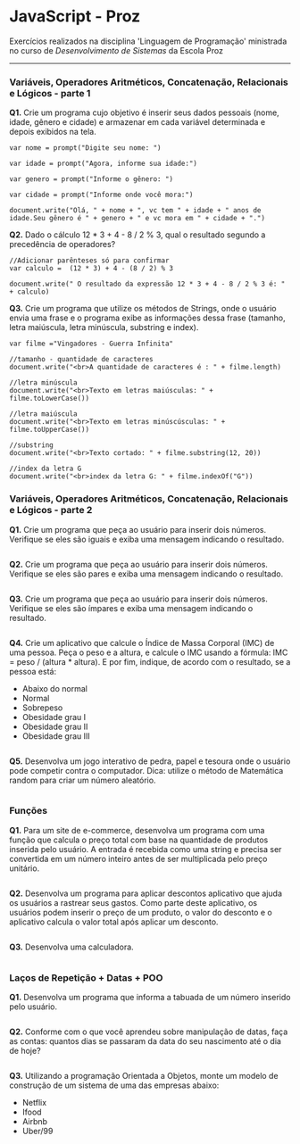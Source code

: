 # JavaScript - Proz
Exercícios realizados na disciplina 'Linguagem de Programação' ministrada no curso de _Desenvolvimento de Sistemas_ da Escola Proz

<hr>

### **Variáveis, Operadores Aritméticos, Concatenação, Relacionais e Lógicos - parte 1**

**Q1.** Crie um programa cujo objetivo é inserir seus dados pessoais (nome, idade, gênero e cidade) e armazenar em cada variável determinada e depois exibidos na tela.
```
var nome = prompt("Digite seu nome: ")

var idade = prompt("Agora, informe sua idade:")

var genero = prompt("Informe o gênero: ") 

var cidade = prompt("Informe onde você mora:")

document.write("Olá, " + nome + ", vc tem " + idade + " anos de idade.Seu gênero é " + genero + " e vc mora em " + cidade + ".")
```
**Q2.** Dado o cálculo 12 * 3 + 4 - 8 / 2 % 3, qual o resultado segundo a precedência de operadores?
```
//Adicionar parênteses só para confirmar 
var calculo =  (12 * 3) + 4 - (8 / 2) % 3

document.write(" O resultado da expressão 12 * 3 + 4 - 8 / 2 % 3 é: " + calculo)
```
**Q3.** Crie um programa que utilize os métodos de Strings, onde o usuário envia uma frase e o programa exibe as informações dessa frase (tamanho, letra maiúscula, letra minúscula, substring e index).
```
var filme ="Vingadores - Guerra Infinita"

//tamanho - quantidade de caracteres
document.write("<br>A quantidade de caracteres é : " + filme.length)

//letra minúscula
document.write("<br>Texto em letras maiúsculas: " + filme.toLowerCase())

//letra maiúscula
document.write("<br>Texto em letras minúscúsculas: " + filme.toUpperCase())

//substring
document.write("<br>Texto cortado: " + filme.substring(12, 20))

//index da letra G
document.write("<br>index da letra G: " + filme.indexOf("G"))

```
### **Variáveis, Operadores Aritméticos, Concatenação, Relacionais e Lógicos - parte 2**

**Q1.** Crie um programa que peça ao usuário para inserir dois números. Verifique se eles são iguais e exiba uma mensagem indicando o resultado.
```

```
**Q2.** Crie um programa que peça ao usuário para inserir dois números. Verifique se eles são pares e exiba uma mensagem indicando o resultado.
```

```
**Q3.** Crie um programa que peça ao usuário para inserir dois números. Verifique se eles são ímpares e exiba uma mensagem indicando o resultado.
```

```
**Q4.** Crie um aplicativo que calcule o Índice de Massa Corporal (IMC) de uma pessoa. Peça o peso e a altura, e calcule o IMC usando a fórmula: IMC = peso / (altura * altura). E por fim, indique, de acordo com o resultado, se a pessoa está: 
* Abaixo do normal
* Normal
* Sobrepeso
* Obesidade grau I
* Obesidade grau II
* Obesidade grau III
```

```
**Q5.** Desenvolva um jogo interativo de pedra, papel e tesoura onde o usuário pode competir contra o computador. Dica: utilize o método de Matemática random para criar um número aleatório.
```

```
### **Funções**

**Q1.** Para um site de e-commerce, desenvolva um programa com uma função que calcula o preço total com base na quantidade de produtos inserida pelo usuário. A entrada é recebida como uma string e precisa ser convertida em um número inteiro antes de ser multiplicada pelo preço unitário.
```

```
**Q2.** Desenvolva um programa para aplicar descontos aplicativo que ajuda os usuários a rastrear seus gastos. Como parte deste aplicativo, os usuários podem inserir o preço de um produto, o valor do desconto e o aplicativo calcula o valor total após aplicar um desconto.
```

```
**Q3.** Desenvolva uma calculadora.
```

```
### Laços de Repetição + Datas + POO

**Q1.** Desenvolva um programa que informa a tabuada de um número inserido pelo usuário.
```

```
**Q2.** Conforme com o que você aprendeu sobre manipulação de datas, faça as contas: quantos dias se passaram da data do seu nascimento até o dia de hoje?
```

```
**Q3.** Utilizando a programação Orientada a Objetos, monte um modelo de construção de um sistema de uma das empresas abaixo: 
* Netflix
* Ifood
* Airbnb
* Uber/99
```

```
